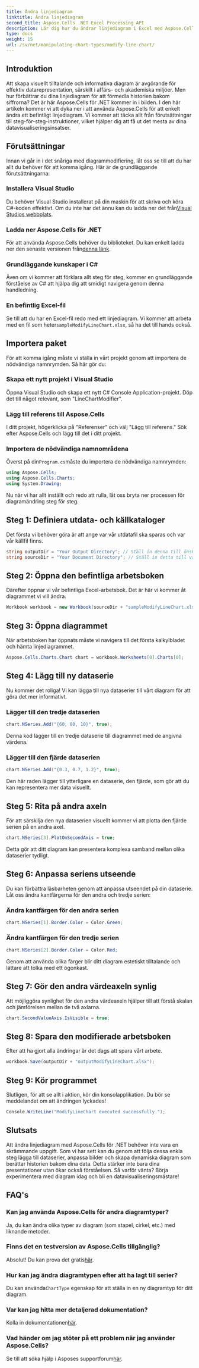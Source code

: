 ```yaml
---
title: Ändra linjediagram
linktitle: Ändra linjediagram
second_title: Aspose.Cells .NET Excel Processing API
description: Lär dig hur du ändrar linjediagram i Excel med Aspose.Cells för .NET med denna detaljerade, steg-för-steg-guide.
type: docs
weight: 15
url: /sv/net/manipulating-chart-types/modify-line-chart/
---
```

## Introduktion

Att skapa visuellt tilltalande och informativa diagram är avgörande för effektiv datarepresentation, särskilt i affärs- och akademiska miljöer. Men hur förbättrar du dina linjediagram för att förmedla historien bakom siffrorna? Det är här Aspose.Cells för .NET kommer in i bilden. I den här artikeln kommer vi att dyka ner i att använda Aspose.Cells för att enkelt ändra ett befintligt linjediagram. Vi kommer att täcka allt från förutsättningar till steg-för-steg-instruktioner, vilket hjälper dig att få ut det mesta av dina datavisualiseringsinsatser. 

## Förutsättningar 

Innan vi går in i det snåriga med diagrammodifiering, låt oss se till att du har allt du behöver för att komma igång. Här är de grundläggande förutsättningarna:

### Installera Visual Studio
 Du behöver Visual Studio installerat på din maskin för att skriva och köra C#-koden effektivt. Om du inte har det ännu kan du ladda ner det från[Visual Studios webbplats](https://visualstudio.microsoft.com/).

### Ladda ner Aspose.Cells för .NET
 För att använda Aspose.Cells behöver du biblioteket. Du kan enkelt ladda ner den senaste versionen från[denna länk](https://releases.aspose.com/cells/net/).

### Grundläggande kunskaper i C#
Även om vi kommer att förklara allt steg för steg, kommer en grundläggande förståelse av C# att hjälpa dig att smidigt navigera genom denna handledning.

### En befintlig Excel-fil
 Se till att du har en Excel-fil redo med ett linjediagram. Vi kommer att arbeta med en fil som heter`sampleModifyLineChart.xlsx`, så ha det till hands också. 

## Importera paket

För att komma igång måste vi ställa in vårt projekt genom att importera de nödvändiga namnrymden. Så här gör du:

### Skapa ett nytt projekt i Visual Studio
Öppna Visual Studio och skapa ett nytt C# Console Application-projekt. Döp det till något relevant, som "LineChartModifier".

### Lägg till referens till Aspose.Cells
I ditt projekt, högerklicka på "Referenser" och välj "Lägg till referens." Sök efter Aspose.Cells och lägg till det i ditt projekt.

### Importera de nödvändiga namnområdena
 Överst på din`Program.cs`måste du importera de nödvändiga namnrymden:

```csharp
using Aspose.Cells;
using Aspose.Cells.Charts;
using System.Drawing;
```

Nu när vi har allt inställt och redo att rulla, låt oss bryta ner processen för diagramändring steg för steg.

## Steg 1: Definiera utdata- och källkataloger

Det första vi behöver göra är att ange var vår utdatafil ska sparas och var vår källfil finns. 

```csharp
string outputDir = "Your Output Directory"; // Ställ in denna till önskad utdatakatalog
string sourceDir = "Your Document Directory"; // Ställ in detta till var ditt sampleModifyLineChart.xlsx finns
```

## Steg 2: Öppna den befintliga arbetsboken

Därefter öppnar vi vår befintliga Excel-arbetsbok. Det är här vi kommer åt diagrammet vi vill ändra.

```csharp
Workbook workbook = new Workbook(sourceDir + "sampleModifyLineChart.xlsx");
```

## Steg 3: Öppna diagrammet

När arbetsboken har öppnats måste vi navigera till det första kalkylbladet och hämta linjediagrammet.

```csharp
Aspose.Cells.Charts.Chart chart = workbook.Worksheets[0].Charts[0];
```

## Steg 4: Lägg till ny dataserie

Nu kommer det roliga! Vi kan lägga till nya dataserier till vårt diagram för att göra det mer informativt.

### Lägger till den tredje dataserien
```csharp
chart.NSeries.Add("{60, 80, 10}", true);
```
Denna kod lägger till en tredje dataserie till diagrammet med de angivna värdena.

### Lägger till den fjärde dataserien
```csharp
chart.NSeries.Add("{0.3, 0.7, 1.2}", true);
```
Den här raden lägger till ytterligare en dataserie, den fjärde, som gör att du kan representera mer data visuellt.

## Steg 5: Rita på andra axeln

För att särskilja den nya dataserien visuellt kommer vi att plotta den fjärde serien på en andra axel.

```csharp
chart.NSeries[3].PlotOnSecondAxis = true;
```
Detta gör att ditt diagram kan presentera komplexa samband mellan olika dataserier tydligt.

## Steg 6: Anpassa seriens utseende

Du kan förbättra läsbarheten genom att anpassa utseendet på din dataserie. Låt oss ändra kantfärgerna för den andra och tredje serien:

### Ändra kantfärgen för den andra serien
```csharp
chart.NSeries[1].Border.Color = Color.Green;
```

### Ändra kantfärgen för den tredje serien
```csharp
chart.NSeries[2].Border.Color = Color.Red;
```

Genom att använda olika färger blir ditt diagram estetiskt tilltalande och lättare att tolka med ett ögonkast. 

## Steg 7: Gör den andra värdeaxeln synlig

Att möjliggöra synlighet för den andra värdeaxeln hjälper till att förstå skalan och jämförelsen mellan de två axlarna.

```csharp
chart.SecondValueAxis.IsVisible = true;
```

## Steg 8: Spara den modifierade arbetsboken

Efter att ha gjort alla ändringar är det dags att spara vårt arbete. 

```csharp
workbook.Save(outputDir + "outputModifyLineChart.xlsx");
```

## Steg 9: Kör programmet

Slutligen, för att se allt i aktion, kör din konsolapplikation. Du bör se meddelandet om att ändringen lyckades!

```csharp
Console.WriteLine("ModifyLineChart executed successfully.");
```

## Slutsats 

Att ändra linjediagram med Aspose.Cells för .NET behöver inte vara en skrämmande uppgift. Som vi har sett kan du genom att följa dessa enkla steg lägga till dataserier, anpassa bilder och skapa dynamiska diagram som berättar historien bakom dina data. Detta stärker inte bara dina presentationer utan ökar också förståelsen. Så varför vänta? Börja experimentera med diagram idag och bli en datavisualiseringsmästare!

## FAQ's

### Kan jag använda Aspose.Cells för andra diagramtyper?
Ja, du kan ändra olika typer av diagram (som stapel, cirkel, etc.) med liknande metoder.

### Finns det en testversion av Aspose.Cells tillgänglig?
 Absolut! Du kan prova det gratis[här](https://releases.aspose.com/).

### Hur kan jag ändra diagramtypen efter att ha lagt till serier?
 Du kan använda`ChartType` egenskap för att ställa in en ny diagramtyp för ditt diagram.

### Var kan jag hitta mer detaljerad dokumentation?
 Kolla in dokumentationen[här](https://reference.aspose.com/cells/net/).

### Vad händer om jag stöter på ett problem när jag använder Aspose.Cells?
 Se till att söka hjälp i Asposes supportforum[här](https://forum.aspose.com/c/cells/9).